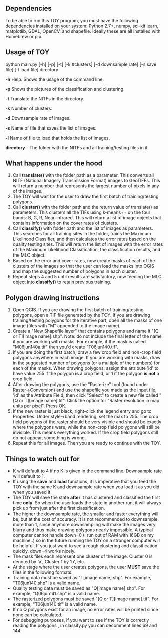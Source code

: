 ## Dependencies ##

To be able to run this TOY program, you must have the following dependencies installed on your system:
Python 2.7+, numpy, sci-kit learn, matplotlib, GDAL, OpenCV, and shapefile. Ideally these are all installed with Homebrew or pip.

## Usage of TOY 

python main.py [-h] [-p] [-t] [-k #clusters] [-d downsample rate] [-s save file] [-l load file] directory

**-h** Help. Shows the usage of the command line.

**-p** Shows the pictures of the classification and clustering.

**-t** Translate the NITFs in the directory.

**-k** Number of clusters.

**-d** Downsample rate of images.

**-s** Name of file that saves the list of images.

**-l** Name of file to load that holds the list of images.

**directory** - The folder with the NITFs and all training/testing files in it.

## What happens under the hood ##

1. Call **translate()** with the folder path as a parameter. This converts all NITF (National Imagery Transmission Format) images to GeoTIFFs. This will return a number that represents the largest number of pixels in any of the images. 
2. The TOY will wait for the user to draw the first batch of training/testing polygons.
3. Call **cluster()** with the folder path and the return value of translate() as parameters. This clusters all the TIFs using k-means++ on the four bands: B, G, R, Near-infrared. This will return a list of image objects that contains information on the cover rates of clusters.
4. Call **classify()** with folder path and the list of images as parameters. This searches for all training sites in the folder, trains the Maximum Likelihood Classifier, and then calculates the error rates based on the quality testing sites. This will return the list of images with the error rates of the Maximum Likelihood Classification, the classification results, and the MLC object.
5. Based on the error and cover rates, now create masks of each of the clusters of the images so that the user can load the masks into QGIS and map the suggested number of polygons in each cluster.
6. Repeat steps 4 and 5 until results are satisfactory, now feeding the MLC object into **classify()** to retain previous training.

## Polygon drawing instructions ##
1. Open QGIS. If you are drawing the first batch of training/testing polygons, open a TIF file generated by the TOY. If you are drawing training/testing polygons for the iterative part, open all the masks of one image (files with "M" appended to the image name). 
2. Create a "New Shapefile layer" that contains polygons and name it "[Q or T][image name].shp". Note: do not include the final letter of the name if you are working with masks. For example, if the mask is called "M06jun140a.tif" then you'd create "T06jun140.tif".
3. If you are doing the first batch, draw a few crop field and non-crop field polygons anywhere in each image. If you are working with masks, draw in the suggested number of polygons (or a multiple of the numbers) for each of the masks.
When drawing polygons, assign the attribute 'id' to have value 255 if the polygon **is** a crop field, or 1 if the polygon **is not** a crop field.
4. After drawing the polygons, use the "Rasterize" tool (found under Raster->Conversion) and use the shapefile you made as the Input file, 'id' as the Attribute Field, then click "Select" to create a new file called "[Q or T][image name].tif". Click the option for "Raster resolution in map units per pixel". Press OK.
5. If the new raster is just black, right-click the legend entry and go to Properties. Under style->band rendering, set the max to 255. The crop field polygons of the raster should be very visible and should be exactly where the polygons were, while the non-crop field polygons will still be invisible. This means everything worked. If the crop field polygons still do not appear, something is wrong.
6. Repeat this for all images. Then you are ready to continue with the TOY.

## Things to watch out for ##
* K will default to 4 if no K is given in the command line. Downsample rate will default to 1. 
* If using the **save** and **load** functions, it is imperative that you feed the TOY with the same K and downsample rate when you load it as you did when you saved it.
* The TOY will save the state **after** it has clustered and classified the first time **only**. So when the user loads the state in another run, it will always pick up from just after the first classification.
* The higher the downsample rate, the smaller and faster everything will be, but at the cost of accuracy. It is not recommended to downsample more than 1, since anymore downsampling will make the images very blurry and thus make drawing polygons nearly impossible. A typical computer cannot handle down=0 (I run out of RAM with 16GB on my machine..) so in the future running the TOY on a stronger computer will be helpful. If you just want to see a rough clustering and classification quickly, down=4 works nicely.
* The mask files each represent one cluster of the image. Cluster 0 is denoted by 'a', Cluster 1 by 'b', etc.
* At the stage where the user creates polygons, the user **MUST** save the files in the following formats:
 * Training data must be saved as "T[image name].shp". For example, "T06jun140.shp" is a valid name.
 * Quality testing data must be saved as "Q[image name].shp". For example, "Q06jun141.shp" is a valid name.
 * The rasterized polygons must be saved "[Q or T][image name].tif". For example, "T06jun140.tif" is a valid name.
* If no Q polygons exist for an image, no error rates will be printed since none can be calculated.
* For debugging purposes, if you want to see if the TOY is correctly reading the polygons , in classify.py you can decomment lines 69 and 144.
